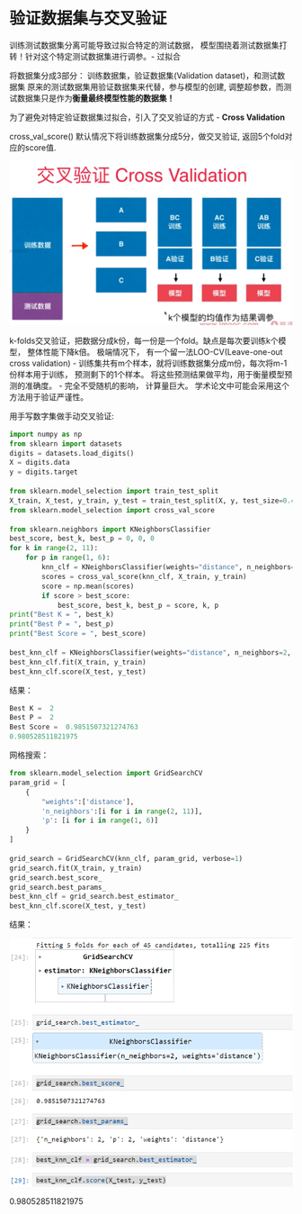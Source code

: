 # 验证数据集与交叉验证

训练测试数据集分离可能导致过拟合特定的测试数据， 模型围绕着测试数据集打转！针对这个特定测试数据集进行调参。- 过拟合

将数据集分成3部分： 训练数据集，验证数据集(Validation dataset)，和测试数据集
原来的测试数据集用验证数据集来代替，参与模型的创建, 调整超参数，而测试数据集只是作为**衡量最终模型性能的数据集！**

为了避免对特定验证数据集过拟合，引入了交叉验证的方式 - **Cross Validation**

cross_val_score() 默认情况下将训练数据集分成5分，做交叉验证, 返回5个fold对应的score值. 

![](images/8-6-cross-validation.png)

k-folds交叉验证，把数据分成k份，每一份是一个fold。缺点是每次要训练k个模型， 整体性能下降k倍。
极端情况下， 有一个留一法LOO-CV(Leave-one-out cross validation) - 训练集共有m个样本，就将训练数据集分成m份，每次将m-1份样本用于训练， 预测剩下的1个样本。 将这些预测结果做平均，用于衡量模型预测的准确度。 - 完全不受随机的影响， 计算量巨大。 
学术论文中可能会采用这个方法用于验证严谨性。 

用手写数字集做手动交叉验证:
```python
import numpy as np
from sklearn import datasets
digits = datasets.load_digits()
X = digits.data
y = digits.target

from sklearn.model_selection import train_test_split
X_train, X_test, y_train, y_test = train_test_split(X, y, test_size=0.4, random_state=666)
from sklearn.model_selection import cross_val_score

from sklearn.neighbors import KNeighborsClassifier
best_score, best_k, best_p = 0, 0, 0
for k in range(2, 11):
    for p in range(1, 6):
        knn_clf = KNeighborsClassifier(weights="distance", n_neighbors=k, p=p)
        scores = cross_val_score(knn_clf, X_train, y_train)
        score = np.mean(scores)
        if score > best_score:
            best_score, best_k, best_p = score, k, p
print("Best K = ", best_k)
print("Best P = ", best_p)
print("Best Score = ", best_score)

best_knn_clf = KNeighborsClassifier(weights="distance", n_neighbors=2, p=2)
best_knn_clf.fit(X_train, y_train)
best_knn_clf.score(X_test, y_test)
```
结果：
```c
Best K =  2
Best P =  2
Best Score =  0.9851507321274763
0.980528511821975
```


网格搜索：

```python
from sklearn.model_selection import GridSearchCV
param_grid = [
    {
        "weights":['distance'],
        'n_neighbors':[i for i in range(2, 11)],
        'p': [i for i in range(1, 6)]
    }
]

grid_search = GridSearchCV(knn_clf, param_grid, verbose=1)
grid_search.fit(X_train, y_train)
grid_search.best_score_
grid_search.best_params_
best_knn_clf = grid_search.best_estimator_
best_knn_clf.score(X_test, y_test)
```
结果：

![](images/8-6-result.png)

0.980528511821975






